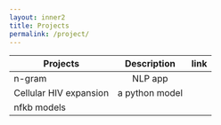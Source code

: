```yaml
---
layout: inner2
title: Projects
permalink: /project/
---
```


| Projects       |Description           | link |
| ------------- |:-------------:| -----:|
| n-gram      |NLP app | |
| Cellular HIV expansion      |    a python model  |   |
| nfkb models |      |   |
